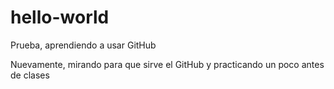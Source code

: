 # hello-world
Prueba, aprendiendo a usar GitHub

Nuevamente, mirando para que sirve el GitHub y practicando un poco antes de clases
